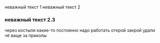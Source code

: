 неважный текст 1
неважный текст 2
### неважный текст 2.3

через костыли какие-то постоянно надо работать открой закрой удали чё ваще за приколы

